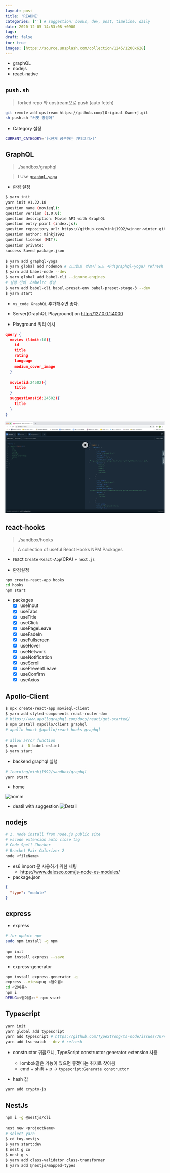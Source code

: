 ```yaml
---
layout: post
title: 'README'
categories: [''] # suggestion: books, dev, post, timeline, daily
date: 2020-12-05 14:53:08 +0900
tags:
draft: false
toc: true
images: [https://source.unsplash.com/collection/1245/1200x628]
---
```


- graphQL
- nodejs
- react-native

## `push.sh`

> forked repo 와 upstream으로 push (auto fetch)

```bash
git remote add upstream https://github.com/[Original Owner].git
sh push.sh "커밋 명령어"
```

- Category 설정

```bash
CURRENT_CATEGORY='[<현재 공부하는 카테고리>]'
```

## GraphQL

> ./sandbox/graphql

> I Use [`graphql-yoga`](https://github.com/prisma-labs/graphql-yoga)

- 환경 설정

```bash
$ yarn init
yarn init v1.22.10
question name (movieql):
question version (1.0.0):
question description: Movie API with GraphQL
question entry point (index.js):
question repository url: https://github.com/minkj1992/winner-winter.git
question author: minkj1992
question license (MIT):
question private:
success Saved package.json

$ yarn add graphql-yoga
$ yarn global add nodemon # 스크립트 변경시 노드 서버(graphql-yoga) refresh
$ yarn add babel-node --dev
$ yarn global add babel-cli --ignore-engines
# 실행 전에 .babelrc 생성
$ yarn add babel-cli babel-preset-env babel-preset-stage-3 --dev
$ yarn start
```

- `vs_code GraphQL` 추가해주면 좋다.
- Server(GraphQL Playground) on http://127.0.0.1:4000

- Playground 쿼리 예시

```json
query {
  movies (limit:10){
    id
    title
    rating
    language
    medium_cover_image
  }

  movie(id:24502){
    title
  }
  suggestions(id:24502){
    title
  }
}
```

![playground](./assets/playground.png)

## react-hooks

> ./sandbox/hooks

> A collection of useful React Hooks NPM Packages

- react `Create-React-App`(CRA) + `next.js`

- 환경설정

```bash
npx create-react-app hooks
cd hooks
npm start
```

- packages
  - [x] useInput
  - [x] useTabs
  - [x] useTitle
  - [x] useClick
  - [x] usePageLeave
  - [x] useFadeIn
  - [x] useFullscreen
  - [x] useHover
  - [x] useNetwork
  - [x] useNotification
  - [x] useScroll
  - [x] usePreventLeave
  - [x] useConfirm
  - [x] useAxios

## Apollo-Client

```bash
$ npx create-react-app movieql-client
$ yarn add styled-components react-router-dom
# https://www.apollographql.com/docs/react/get-started/
$ npm install @apollo/client graphql
# apollo-boost @apollo/react-hooks graphql

# allow arror function
$ npm  i -D babel-eslint
$ yarn start

```

- backend graphql 실행

```bash
# learning/minkj1992/sandbox/graphql
yarn start
```

- home

![homm](./assets/home.png)

- deatil with suggestion
  ![Detail](./assets/detail.png)

## nodejs

```bash
# 1. node install from node.js public site
# vscode extension auto close tag
# Code Spell Checker
# Bracket Pair Colorizer 2
node <fileName>
```

- es6 import 문 사용하기 위한 세팅
  - <https://www.daleseo.com/js-node-es-modules/>
- package.json

```json
{
  "type": "module"
}
```

## express

- express

```bash
# for update npm
sudo npm install -g npm

npm init
npm install express --save

```

- express-generator

```bash
npm install express-generator -g
express --view=pug <앱이름>
cd <앱이름>
npm i
DEBUG=<앱이름>:* npm start
```

## Typescript

```bash
yarn init
yarn global add typescript
yarn add typescript # https://github.com/TypeStrong/ts-node/issues/707#issuecomment-457448149
yarn add tsc-watch --dev # refresh
```

- constructor 귀찮으니, TypeScript constructor generator extension 사용

  - lombok같은 기능이 있으면 좋겠다는 취지로 찾아봄
  - cmd + shift + p -> `typescript:Generate constructor`

- hash 값

```bash
yarn add crypto-js
```

## NestJs

```bash
npm i -g @nestjs/cli

nest new <projectName>
# select yarn
$ cd toy-nestjs
$ yarn start:dev
$ nest g co
$ nest g s
$ yarn add class-validator class-transformer
$ yarn add @nestjs/mapped-types
```
